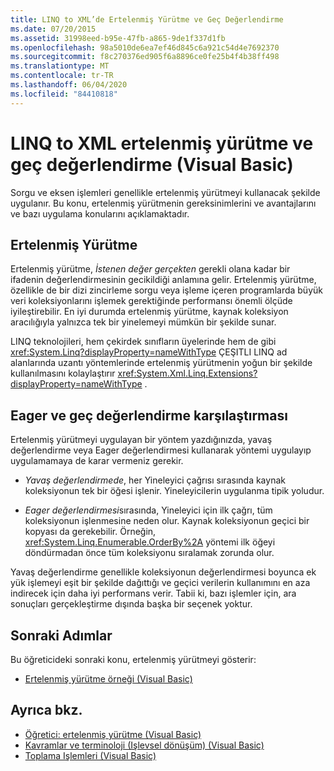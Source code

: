 ```yaml
---
title: LINQ to XML’de Ertelenmiş Yürütme ve Geç Değerlendirme
ms.date: 07/20/2015
ms.assetid: 31998eed-b95e-47fb-a865-9de1f337d1fb
ms.openlocfilehash: 98a5010de6ea7ef46d845c6a921c54d4e7692370
ms.sourcegitcommit: f8c270376ed905f6a8896ce0fe25b4f4b38ff498
ms.translationtype: MT
ms.contentlocale: tr-TR
ms.lasthandoff: 06/04/2020
ms.locfileid: "84410818"
---
```

# <a name="deferred-execution-and-lazy-evaluation-in-linq-to-xml-visual-basic"></a>LINQ to XML ertelenmiş yürütme ve geç değerlendirme (Visual Basic)
Sorgu ve eksen işlemleri genellikle ertelenmiş yürütmeyi kullanacak şekilde uygulanır. Bu konu, ertelenmiş yürütmenin gereksinimlerini ve avantajlarını ve bazı uygulama konularını açıklamaktadır.  
  
## <a name="deferred-execution"></a>Ertelenmiş Yürütme  
 Ertelenmiş yürütme, *İstenen değer gerçekten* gerekli olana kadar bir ifadenin değerlendirmesinin gecikildiği anlamına gelir. Ertelenmiş yürütme, özellikle de bir dizi zincirleme sorgu veya işleme içeren programlarda büyük veri koleksiyonlarını işlemek gerektiğinde performansı önemli ölçüde iyileştirebilir. En iyi durumda ertelenmiş yürütme, kaynak koleksiyon aracılığıyla yalnızca tek bir yinelemeyi mümkün bir şekilde sunar.  
  
 LINQ teknolojileri, hem çekirdek sınıfların üyelerinde hem de gibi <xref:System.Linq?displayProperty=nameWithType> ÇEŞITLI LINQ ad alanlarında uzantı yöntemlerinde ertelenmiş yürütmenin yoğun bir şekilde kullanılmasını kolaylaştırır <xref:System.Xml.Linq.Extensions?displayProperty=nameWithType> .  
  
## <a name="eager-vs-lazy-evaluation"></a>Eager ve geç değerlendirme karşılaştırması  
 Ertelenmiş yürütmeyi uygulayan bir yöntem yazdığınızda, yavaş değerlendirme veya Eager değerlendirmesi kullanarak yöntemi uygulayıp uygulamamaya de karar vermeniz gerekir.  
  
- *Yavaş değerlendirmede*, her Yineleyici çağrısı sırasında kaynak koleksiyonun tek bir öğesi işlenir. Yineleyicilerin uygulanma tipik yoludur.  
  
- *Eager değerlendirmesi*sırasında, Yineleyici için ilk çağrı, tüm koleksiyonun işlenmesine neden olur. Kaynak koleksiyonun geçici bir kopyası da gerekebilir. Örneğin, <xref:System.Linq.Enumerable.OrderBy%2A> yöntemi ilk öğeyi döndürmadan önce tüm koleksiyonu sıralamak zorunda olur.  
  
 Yavaş değerlendirme genellikle koleksiyonun değerlendirmesi boyunca ek yük işlemeyi eşit bir şekilde dağıttığı ve geçici verilerin kullanımını en aza indirecek için daha iyi performans verir. Tabii ki, bazı işlemler için, ara sonuçları gerçekleştirme dışında başka bir seçenek yoktur.  
  
## <a name="next-steps"></a>Sonraki Adımlar  
 Bu öğreticideki sonraki konu, ertelenmiş yürütmeyi gösterir:  
  
- [Ertelenmiş yürütme örneği (Visual Basic)](deferred-execution-example.md)  
  
## <a name="see-also"></a>Ayrıca bkz.

- [Öğretici: ertelenmiş yürütme (Visual Basic)](tutorial-deferred-execution.md)
- [Kavramlar ve terminoloji (Işlevsel dönüşüm) (Visual Basic)](concepts-and-terminology-functional-transformation.md)
- [Toplama Işlemleri (Visual Basic)](aggregation-operations.md)
